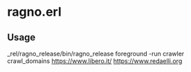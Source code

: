 # ragno.erl

## Usage

_rel/ragno_release/bin/ragno_release foreground -run crawler crawl_domains https://www.libero.it/ https://www.redaelli.org
